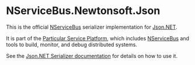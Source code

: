 # NServiceBus.Newtonsoft.Json

This is the official [NServiceBus](https://github.com/Particular/NServiceBus) serializer implementation for [Json.NET](http://www.newtonsoft.com/json).

It is part of the [Particular Service Platform](https://particular.net/service-platform), which includes [NServiceBus](https://particular.net/nservicebus) and tools to build, monitor, and debug distributed systems.

See the [Json.NET Serializer documentation](http://docs.particular.net/nservicebus/serialization/newtonsoft) for details on how to use it.
